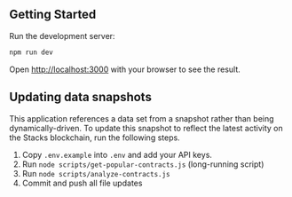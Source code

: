 ## Getting Started

Run the development server:

```bash
npm run dev
```

Open [http://localhost:3000](http://localhost:3000) with your browser to see the result.

## Updating data snapshots

This application references a data set from a snapshot rather than being dynamically-driven. To update this snapshot to reflect the latest activity on the Stacks blockchain, run the following steps.

1. Copy `.env.example` into `.env` and add your API keys.
2. Run `node scripts/get-popular-contracts.js` (long-running script)
3. Run `node scripts/analyze-contracts.js`
4. Commit and push all file updates